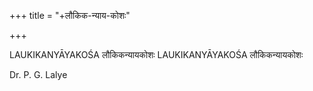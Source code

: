 +++
title = "+लौकिक-न्याय-कोशः"

+++

LAUKIKANYĀYAKOŚA लौकिकन्यायकोशः LAUKIKANYĀYAKOŚA लौकिकन्यायकोशः

Dr. P. G. Lalye
